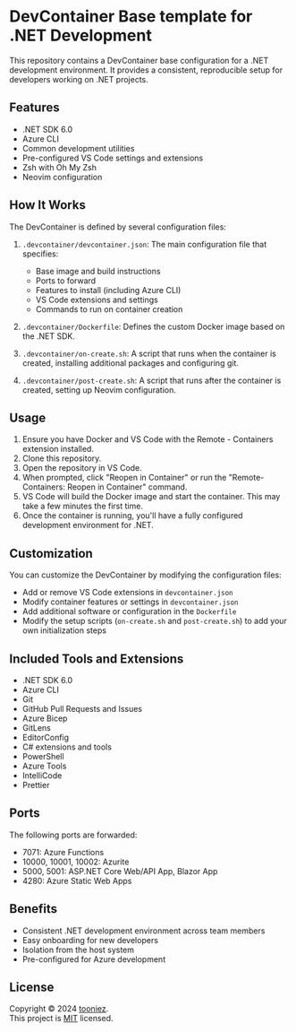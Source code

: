 # DevContainer Base template for .NET Development

This repository contains a DevContainer base configuration for a .NET development environment. It provides a consistent, reproducible setup for developers working on .NET projects.

## Features

- .NET SDK 6.0
- Azure CLI
- Common development utilities
- Pre-configured VS Code settings and extensions
- Zsh with Oh My Zsh
- Neovim configuration

## How It Works

The DevContainer is defined by several configuration files:

1. `.devcontainer/devcontainer.json`: The main configuration file that specifies:
   - Base image and build instructions
   - Ports to forward
   - Features to install (including Azure CLI)
   - VS Code extensions and settings
   - Commands to run on container creation

2. `.devcontainer/Dockerfile`: Defines the custom Docker image based on the .NET SDK.

3. `.devcontainer/on-create.sh`: A script that runs when the container is created, installing additional packages and configuring git.

4. `.devcontainer/post-create.sh`: A script that runs after the container is created, setting up Neovim configuration.

## Usage

1. Ensure you have Docker and VS Code with the Remote - Containers extension installed.
2. Clone this repository.
3. Open the repository in VS Code.
4. When prompted, click "Reopen in Container" or run the "Remote-Containers: Reopen in Container" command.
5. VS Code will build the Docker image and start the container. This may take a few minutes the first time.
6. Once the container is running, you'll have a fully configured development environment for .NET.

## Customization

You can customize the DevContainer by modifying the configuration files:

- Add or remove VS Code extensions in `devcontainer.json`
- Modify container features or settings in `devcontainer.json`
- Add additional software or configuration in the `Dockerfile`
- Modify the setup scripts (`on-create.sh` and `post-create.sh`) to add your own initialization steps

## Included Tools and Extensions

- .NET SDK 6.0
- Azure CLI
- Git
- GitHub Pull Requests and Issues
- Azure Bicep
- GitLens
- EditorConfig
- C# extensions and tools
- PowerShell
- Azure Tools
- IntelliCode
- Prettier

## Ports

The following ports are forwarded:

- 7071: Azure Functions
- 10000, 10001, 10002: Azurite
- 5000, 5001: ASP.NET Core Web/API App, Blazor App
- 4280: Azure Static Web Apps

## Benefits

- Consistent .NET development environment across team members
- Easy onboarding for new developers
- Isolation from the host system
- Pre-configured for Azure development

## License

Copyright © 2024 [tooniez](https://github.com/tooniez). <br />
This project is [MIT](https://github.com/tooniez/devcontainer-dotnet/blob/main/LICENSE) licensed.
